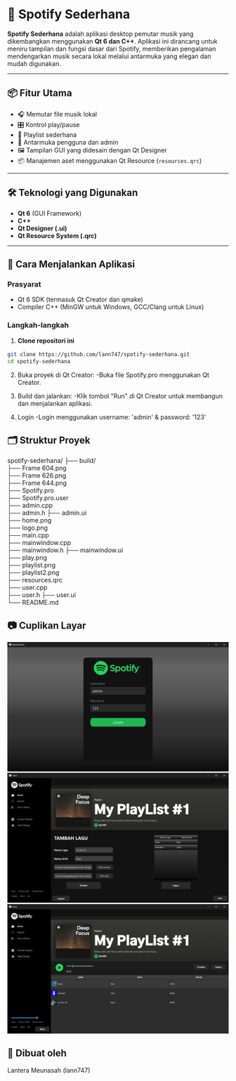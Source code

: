 # 🎵 Spotify Sederhana

**Spotify Sederhana** adalah aplikasi desktop pemutar musik yang dikembangkan menggunakan **Qt 6 dan C++**. Aplikasi ini dirancang untuk meniru tampilan dan fungsi dasar dari Spotify, memberikan pengalaman mendengarkan musik secara lokal melalui antarmuka yang elegan dan mudah digunakan.

---

## 📦 Fitur Utama

- 🎧 Memutar file musik lokal
- 🎛️ Kontrol play/pause
- 🧾 Playlist sederhana
- 👥 Antarmuka pengguna dan admin
- 🖼️ Tampilan GUI yang didesain dengan Qt Designer
- 📦 Manajemen aset menggunakan Qt Resource (`resources.qrc`)

---

## 🛠️ Teknologi yang Digunakan

- **Qt 6** (GUI Framework)
- **C++**
- **Qt Designer (.ui)**
- **Qt Resource System (.qrc)**

---

## 🚀 Cara Menjalankan Aplikasi

### Prasyarat

- Qt 6 SDK (termasuk Qt Creator dan qmake)
- Compiler C++ (MinGW untuk Windows, GCC/Clang untuk Linux)

### Langkah-langkah

1. **Clone repositori ini**

```bash
git clone https://github.com/lann747/spotify-sederhana.git
cd spotify-sederhana
```

2. Buka proyek di Qt Creator:
-Buka file Spotify.pro menggunakan Qt Creator.

3. Build dan jalankan:
-Klik tombol "Run" di Qt Creator untuk membangun dan menjalankan aplikasi.

4. Login 
-Login menggunakan username: 'admin' & password: '123'

## 🗂️ Struktur Proyek
spotify-sederhana/
├── build/           
├── Frame 604.png                 
├── Frame 626.png                  
├── Frame 644.png                   
├── Spotify.pro                     
├── Spotify.pro.user               
├── admin.cpp                       
├── admin.h
├── admin.ui                        
├── home.png                        
├── logo.png                     
├── main.cpp                        
├── mainwindow.cpp                 
├── mainwindow.h
├── mainwindow.ui                  
├── play.png                      
├── playlist.png                 
├── playlist2.png                
├── resources.qrc               
├── user.cpp                       
├── user.h
├── user.ui                        
└── README.md                       

## 📷 Cuplikan Layar
![image1](img/image1.png)
![image2](img/image2.png)
![image3](img/image3.png)

## 👤 Dibuat oleh
Lantera Meunasah (lann747)

